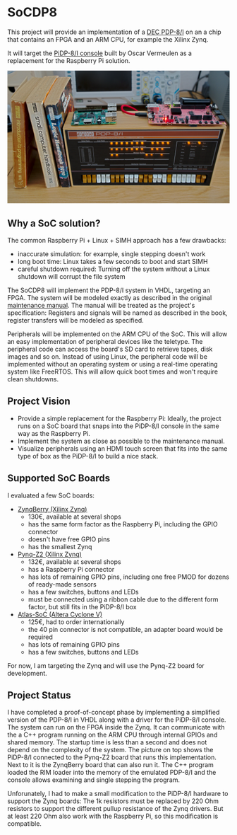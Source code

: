 # SoCDP8

This project will provide an implementation of a [DEC PDP-8/I](https://en.wikipedia.org/wiki/PDP-8) on an a chip that contains an FPGA and an ARM CPU, for example the Xilinx Zynq.

It will target the [PiDP-8/I console](https://obsolescence.wixsite.com/obsolescence/pidp-8) built by Oscar Vermeulen as a replacement for the Raspberry Pi solution.

![GitHub Logo](/pictures/socdp-8.jpg)

## Why a SoC solution?
The common Raspberry Pi + Linux + SIMH approach has a few drawbacks:
* inaccurate simulation: for example, single stepping doesn't work
* long boot time: Linux takes a few seconds to boot and start SIMH
* careful shutdown required: Turning off the system without a Linux shutdown will corrupt the file system

The SoCDP8 will implement the PDP-8/I system in VHDL, targeting an FPGA. The system will be modeled exactly as described in the original [maintenance manual](/docs/PDP8I_maintenance_manual_vol1.pdf). The manual will be treated as the project's specification: Registers and signals will be named as described in the book, register transfers will be modeled as specified.

Peripherals will be implemented on the ARM CPU of the SoC. This will allow an easy implementation of peripheral devices like the teletype. The peripheral code can access the board's SD card to retrieve tapes, disk images and so on. Instead of using Linux, the peripheral code will be implemented without an operating system or using a real-time operating system like FreeRTOS. This will allow quick boot times and won't require clean shutdowns.

## Project Vision
* Provide a simple replacement for the Raspberry Pi: Ideally, the project runs on a SoC board that snaps into the PiDP-8/I console in the same way as the Raspberry Pi.
* Implement the system as close as possible to the maintenance manual.
* Visualize peripherals using an HDMI touch screen that fits into the same type of box as the PiDP-8/I to build a nice stack.

## Supported SoC Boards
I evaluated a few SoC boards:
* [ZynqBerry (Xilinx Zynq)](https://shop.trenz-electronic.de/en/TE0726-03M-ZynqBerry-Zynq-7010-in-Raspberry-Pi-form-factor)
  * 130€, available at several shops
  * has the same form factor as the Raspberry Pi, including the GPIO connector
  * doesn't have free GPIO pins
  * has the smallest Zynq
* [Pynq-Z2 (Xilinx Zynq)](http://www.tul.com.tw/ProductsPYNQ-Z2.html)
  * 132€, available at several shops
  * has a Raspberry Pi connector
  * has lots of remaining GPIO pins, including one free PMOD for dozens of ready-made sensors
  * has a few switches, buttons and LEDs
  * must be connected using a ribbon cable due to the different form factor, but still fits in the PiDP-8/I box
* [Atlas-SoC (Altera Cyclone V)](https://www.terasic.com.tw/cgi-bin/page/archive.pl?Language=English&CategoryNo=163&No=941&PartNo=1)
  * 125€, had to order internationally
  * the 40 pin connector is not compatible, an adapter board would be required
  * has lots of remaining GPIO pins
  * has a few switches, buttons and LEDs

For now, I am targeting the Zynq and will use the Pynq-Z2 board for development.

## Project Status
I have completed a proof-of-concept phase by implementing a simplified version of the PDP-8/I in VHDL along with a driver for the PiDP-8/I console. The system can run on the FPGA inside the Zynq. It can communicate with the a C++ program running on the ARM CPU through internal GPIOs and shared memory. The startup time is less than a second and does not depend on the complexity of the system. The picture on top shows the PiDP-8/I connected to the Pynq-Z2 board that runs this implementation. Next to it is the ZynqBerry board that can also run it. The C++ program loaded the RIM loader into the memory of the emulated PDP-8/I and the console allows examining and single stepping the program.

Unforunately, I had to make a small modification to the PiDP-8/I hardware to support the Zynq boards: The 1k resistors must be replaced by 220 Ohm resistors to support the different pullup resistance of the Zynq drivers. But at least 220 Ohm also work with the Raspberry Pi, so this modification is compatible.
